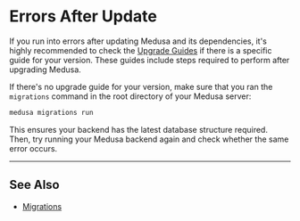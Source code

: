 # Errors After Update

If you run into errors after updating Medusa and its dependencies, it's highly recommended to check the [Upgrade Guides](../upgrade-guides/index.mdx) if there is a specific guide for your version. These guides include steps required to perform after upgrading Medusa.

If there's no upgrade guide for your version, make sure that you ran the `migrations` command in the root directory of your Medusa server:

```bash
medusa migrations run
```

This ensures your backend has the latest database structure required. Then, try running your Medusa backend again and check whether the same error occurs.

---

## See Also

- [Migrations](../advanced/backend/migrations/index.md)